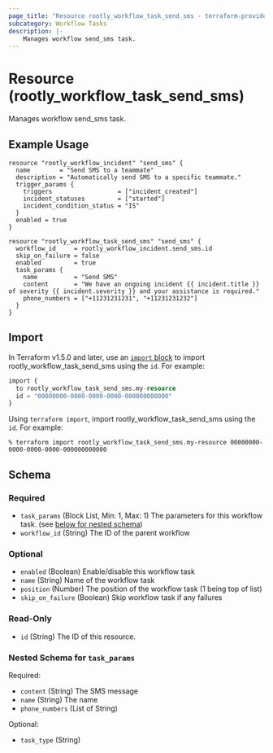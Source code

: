 ```yaml
---
page_title: "Resource rootly_workflow_task_send_sms - terraform-provider-rootly"
subcategory: Workflow Tasks
description: |-
    Manages workflow send_sms task.
---
```


# Resource (rootly_workflow_task_send_sms)

Manages workflow send_sms task.

## Example Usage

```shell
resource "rootly_workflow_incident" "send_sms" {
  name        = "Send SMS to a teammate"
  description = "Automatically send SMS to a specific teammate."
  trigger_params {
    triggers                  = ["incident_created"]
    incident_statuses         = ["started"]
    incident_condition_status = "IS"
  }
  enabled = true
}

resource "rootly_workflow_task_send_sms" "send_sms" {
  workflow_id     = rootly_workflow_incident.send_sms.id
  skip_on_failure = false
  enabled         = true
  task_params {
    name          = "Send SMS"
    content       = "We have an ongoing incident {{ incident.title }} of severity {{ incident.severity }} and your assistance is required."
    phone_numbers = ["+11231231231", "+11231231232"]
  }
}
```

## Import

In Terraform v1.5.0 and later, use an [`import` block](https://developer.hashicorp.com/terraform/language/import) to import rootly_workflow_task_send_sms using the `id`. For example:

```terraform
import {
  to rootly_workflow_task_send_sms.my-resource
  id = "00000000-0000-0000-0000-000000000000"
}
```

Using `terraform import`, import rootly_workflow_task_send_sms using the `id`. For example:

```console
% terraform import rootly_workflow_task_send_sms.my-resource 00000000-0000-0000-0000-000000000000
```

<!-- schema generated by tfplugindocs -->
## Schema

### Required

- `task_params` (Block List, Min: 1, Max: 1) The parameters for this workflow task. (see [below for nested schema](#nestedblock--task_params))
- `workflow_id` (String) The ID of the parent workflow

### Optional

- `enabled` (Boolean) Enable/disable this workflow task
- `name` (String) Name of the workflow task
- `position` (Number) The position of the workflow task (1 being top of list)
- `skip_on_failure` (Boolean) Skip workflow task if any failures

### Read-Only

- `id` (String) The ID of this resource.

<a id="nestedblock--task_params"></a>
### Nested Schema for `task_params`

Required:

- `content` (String) The SMS message
- `name` (String) The name
- `phone_numbers` (List of String)

Optional:

- `task_type` (String)
